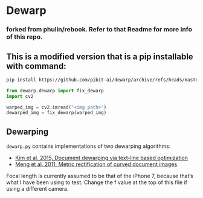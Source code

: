 # Dewarp
### forked from phulin/rebook. Refer to that Readme for more info of this repo.

## This is a modified version that is a pip installable with command:
```bash
pip install https://github.com/pibit-ai/dewarp/archive/refs/heads/master.zip
```

```python
from dewarp.dewarp import fix_dewarp
import cv2

warped_img = cv2.imread("<img path>")
dewarped_img = fix_dewarp(warped_img)

```

## Dewarping

`dewarp.py` contains implementations of two dewarping algorithms:

* [Kim et al. 2015, Document dewarping via text-line based optimization](http://www.sciencedirect.com/science/article/pii/S003132031500165X)
* [Meng et al. 2011, Metric rectification of curved document images](http://ieeexplore.ieee.org/abstract/document/5975161/)

Focal length is currently assumed to be that of the iPhone 7, because that’s what I have been using to test. Change the f value at the top of this file if using a different camera.
